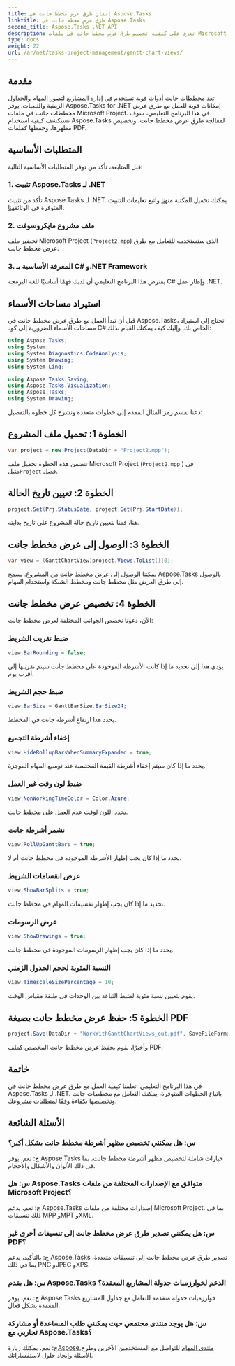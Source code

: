 ```yaml
---
title: إتقان طرق عرض مخطط جانت في Aspose.Tasks
linktitle: طرق عرض مخطط جانت في Aspose.Tasks
second_title: Aspose.Tasks .NET API
description: تعرف على كيفية تخصيص طرق عرض مخطط جانت في ملفات Microsoft Project باستخدام Aspose.Tasks لـ .NET. دليل خطوة بخطوة لإدارة المشاريع بكفاءة.
type: docs
weight: 22
url: /ar/net/tasks-project-management/gantt-chart-views/
---
```

## مقدمة
تعد مخططات جانت أدوات قوية تستخدم في إدارة المشاريع لتصور المهام والجداول الزمنية والتبعيات. يوفر Aspose.Tasks for .NET إمكانات قوية للعمل مع طرق عرض مخططات جانت في ملفات Microsoft Project. في هذا البرنامج التعليمي، سوف نستكشف كيفية استخدام Aspose.Tasks لمعالجة طرق عرض مخطط جانت، وتخصيص مظهرها، وحفظها كملفات PDF.
## المتطلبات الأساسية
قبل المتابعة، تأكد من توفر المتطلبات الأساسية التالية:
### 1. تثبيت Aspose.Tasks لـ .NET
 تأكد من تثبيت Aspose.Tasks لـ .NET. يمكنك تحميل المكتبة من[هنا](https://releases.aspose.com/tasks/net/) واتبع تعليمات التثبيت المتوفرة في الوثائق[هنا](https://reference.aspose.com/tasks/net/).
### 2. ملف مشروع مايكروسوفت
تحضير ملف Microsoft Project (`Project2.mpp`) الذي ستستخدمه للتعامل مع طرق عرض مخطط جانت.
### 3. المعرفة الأساسية بـ C# و.NET Framework
يفترض هذا البرنامج التعليمي أن لديك فهمًا أساسيًا للغة البرمجة C# وإطار عمل .NET.
## استيراد مساحات الأسماء
قبل أن تبدأ العمل مع طرق عرض مخطط جانت في Aspose.Tasks، تحتاج إلى استيراد مساحات الأسماء الضرورية إلى كود C# الخاص بك. وإليك كيف يمكنك القيام بذلك:

```csharp
using Aspose.Tasks;
using System;
using System.Diagnostics.CodeAnalysis;
using System.Drawing;
using System.Linq;

using Aspose.Tasks.Saving;
using Aspose.Tasks.Visualization;
using Aspose.Tasks;
using System.Drawing;
```

دعنا نقسم رمز المثال المقدم إلى خطوات متعددة ونشرح كل خطوة بالتفصيل:
## الخطوة 1: تحميل ملف المشروع
```csharp
var project = new Project(DataDir + "Project2.mpp");
```
تتضمن هذه الخطوة تحميل ملف Microsoft Project (`Project2.mpp` ) في مثيل`Project` فصل.
## الخطوة 2: تعيين تاريخ الحالة
```csharp
project.Set(Prj.StatusDate, project.Get(Prj.StartDate));
```
هنا، قمنا بتعيين تاريخ حالة المشروع على تاريخ بدايته.
## الخطوة 3: الوصول إلى عرض مخطط جانت
```csharp
var view = (GanttChartView)project.Views.ToList()[0];
```
يمكننا الوصول إلى عرض مخطط جانت من المشروع. يسمح Aspose.Tasks بالوصول إلى طرق العرض مثل مخطط جانت ومخطط الشبكة واستخدام المهام.
## الخطوة 4: تخصيص عرض مخطط جانت
الآن، دعونا نخصص الجوانب المختلفة لعرض مخطط جانت:
### ضبط تقريب الشريط
```csharp
view.BarRounding = false;
```
يؤدي هذا إلى تحديد ما إذا كانت الأشرطة الموجودة على مخطط جانت سيتم تقريبها إلى أقرب يوم.
### ضبط حجم الشريط
```csharp
view.BarSize = GanttBarSize.BarSize24;
```
يحدد هذا ارتفاع أشرطة جانت في المخطط.
### إخفاء أشرطة التجميع
```csharp
view.HideRollupBarsWhenSummaryExpanded = true;
```
يحدد ما إذا كان سيتم إخفاء أشرطة القيمة المحتسبة عند توسيع المهام الموجزة.
### ضبط لون وقت غير العمل
```csharp
view.NonWorkingTimeColor = Color.Azure;
```
يحدد اللون لوقت عدم العمل على مخطط جانت.
### نشمر أشرطة جانت
```csharp
view.RollUpGanttBars = true;
```
يحدد ما إذا كان يجب إظهار الأشرطة الموجودة في مخطط جانت أم لا.
### عرض انقسامات الشريط
```csharp
view.ShowBarSplits = true;
```
تحديد ما إذا كان يجب إظهار تقسيمات المهام في مخطط جانت.
### عرض الرسومات
```csharp
view.ShowDrawings = true;
```
يحدد ما إذا كان يجب إظهار الرسومات الموجودة في مخطط جانت.
### النسبة المئوية لحجم الجدول الزمني
```csharp
view.TimescaleSizePercentage = 10;
```
يقوم بتعيين نسبة مئوية لضبط التباعد بين الوحدات في طبقة مقياس الوقت.
## الخطوة 5: حفظ عرض مخطط جانت بصيغة PDF
```csharp
project.Save(DataDir + "WorkWithGanttChartViews_out.pdf", SaveFileFormat.Pdf);
```
وأخيرًا، نقوم بحفظ عرض مخطط جانت المخصص كملف PDF.
## خاتمة
في هذا البرنامج التعليمي، تعلمنا كيفية العمل مع طرق عرض مخطط جانت في Aspose.Tasks لـ .NET. باتباع الخطوات المتوفرة، يمكنك التعامل مع مخططات جانت وتخصيصها بكفاءة وفقًا لمتطلبات مشروعك.
## الأسئلة الشائعة
### س: هل يمكنني تخصيص مظهر أشرطة مخطط جانت بشكل أكبر؟
ج: نعم، يوفر Aspose.Tasks خيارات شاملة لتخصيص مظهر أشرطة مخطط جانت، بما في ذلك الألوان والأشكال والأحجام.
### س: هل Aspose.Tasks متوافق مع الإصدارات المختلفة من ملفات Microsoft Project؟
ج: نعم، يدعم Aspose.Tasks إصدارات مختلفة من ملفات Microsoft Project، بما في ذلك تنسيقات MPP وMPT وXML.
### س: هل يمكنني تصدير طرق عرض مخطط جانت إلى تنسيقات أخرى غير PDF؟
ج: بالتأكيد، يدعم Aspose.Tasks تصدير طرق عرض مخطط جانت إلى تنسيقات متعددة، بما في ذلك PNG وJPEG وXPS.
### س: هل يقدم Aspose.Tasks الدعم لخوارزميات جدولة المشاريع المعقدة؟
ج: نعم، يوفر Aspose.Tasks خوارزميات جدولة متقدمة للتعامل مع جداول المشاريع المعقدة بشكل فعال.
### س: هل يوجد منتدى مجتمعي حيث يمكنني طلب المساعدة أو مشاركة تجاربي مع Aspose.Tasks؟
 ج: نعم، يمكنك زيارة[Aspose.منتدى المهام](https://forum.aspose.com/c/tasks/15) للتواصل مع المستخدمين الآخرين وطرح الأسئلة وإيجاد حلول لاستفساراتك.